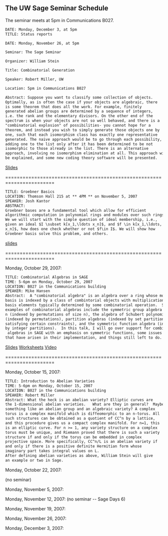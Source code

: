 

## The UW Sage Seminar Schedule

The seminar meets at 5pm in Communications B027. 


```txt
DATE: Monday, December 3, at 5pm
TITLE: Status reports
```

```txt
DATE: Monday, November 26, at 5pm

Seminar: The Sage Seminar

Organizer: William Stein

Title: Combinatorial Generation

Speaker: Robert Miller, UW

Location: 5pm in Communications B027

Abstract: Suppose you want to classify some collection of objects.
Optimally, as is often the case if your objects are algebraic, there
is some theorem that does all the work. For example, finitely
generated abelian groups are determined by a sequence of integers,
i.e. the rank and the elementary divisors. On the other end of the
spectrum is when your objects are not so well behaved, and there is a
"combinatorial explosion" of possibilities- you cannot hope for a
theorem, and instead you wish to simply generate those objects one by
one, such that each isomorphism class has exactly one representative
generated. The naive approach would be to go through each possibility,
adding one to the list only after it has been determined to be not
isomorphic to those already in the list. There is an alternative
approach, involving no isomorphism elimination at all. This approach will
be explained, and some new coding theory software will be presented.

```
<a class="http" href="http://rlmiller.org/talks/generation.pdf">Slides</a> 

======================================================================= 


```txt
TITLE: Groebner Basics
LOCATION: Thomson Hall 215 at ** 4PM ** on November 5, 2007
SPEAKER: Josh Kantor
ABSTRACT:
Groebner bases are a fundamental tool which allow for efficient
algorithmic computation in polynomial rings and modules over such rings.
We we will start with the simple question of ideal membership, i.e.,
given an ideal $I \subset k[x_1,\ldots x_n]$, and $f \in k[x_1,\ldots,
x_n]$, how does one check whether or not $f\in I$. We will show how
Groebner basis solve this problem, and others.
```
<a class="http" href="http://sage.math.washington.edu/home/jkantor/grobner_slides.pdf">slides</a> 

======================================================================= 

Monday, October 29, 2007: 


```txt
TITLE: Combinatorial Algebras in SAGE
TIME: 5-6pm on Monday, October 29, 2007
LOCATION: B027 in the Communications building
SPEAKER: Mike Hansen
Abstract:  A "combinatorial algebra" is an algebra over a ring whose module
basis is indexed by a class of combintorial objects with multiplication on
basis elements typically determined by some combinatorial operation.  Some
examples of combinatorial algebras include the symmetric group algebra of order
n (indexed by permutations of size n), the algebra of Schubert polynomials
(indexed by permutations), partition algebras (indexed by set partitions
satisfying certain constraints), and the symmetric function algebra (indexed
by integer partitions).  In this talk, I will go over support for combinatorial
 algebras in SAGE with an emphasis on symmetric functions, some issues
that have arisen in their implementation, and things still left to do.
```
<a class="http" href="http://mwhansen.org/combinatorial_algebras.pdf">Slides</a> <a class="http" href="http://www.mwhansen.org/sage-uw.html">Worksheets</a> <a class="http" href="http://video.google.com/videoplay?docid=4519457622361288638&amp;hl=en">Video</a> 

======================================================================= 

Monday, October 15, 2007: 


```txt
TITLE: Introduction to Abelian Varieties
TIME: 5-6pm on Monday, October 15, 2007
LOCATION: B027 in the Communications building
SPEAKER: Robert Miller
Abstract: What the heck is an abelian variety? Elliptic curves are
the 1-dimensional abelian varieties.   What are they in general?  Maybe
something like an abelian group and an algebraic variety? A complex
torus is a complex manifold which is diffeomorphic to an n-torus. All
such structures can be obtained as a quotient of CC^n by a lattice,
and this procedure gives us a compact complex manifold. For n=1, this
is an elliptic curve. For n >= 1, any variety structure on a complex
torus must be unique, and Riemann proved that there is such a variety
structure if and only if the torus can be embedded in complex
projective space. More specifically, CC^n/L is an abelian variety if
and only if there is a positive definite Hermitian form whose
imaginary part takes integral values on L.
After defining abelian varieties as above, William Stein will give
an example or two in Sage.
```
Monday, October 22, 2007: 

(no seminar) 

Monday, November 5, 2007: 

Monday, November 12, 2007: (no seminar -- Sage Days 6) 

Monday, November 19, 2007: 

Monday, November 26, 2007: 

Monday, December 3, 2007: 
